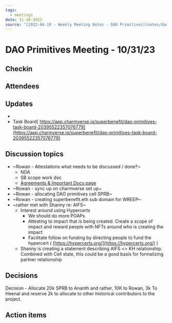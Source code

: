 ```yaml
---
tags:
  - meetings
date: 31-10-2023
source: "[2022-04-19 - Weekly Meeting Notes - DAO Primitives](notes/dao-primitives/primitives-archive/primitives-docs/2022-04-19%20-%20Weekly%20Meeting%20Notes%20-%20DAO%20Primitives.md)"
---
```


# DAO Primitives Meeting - 10/31/23

## Checkin
## Attendees
## Updates
- 
- Task Board[
https://app.charmverse.io/superbenefit/dao-primitives-task-board-20395522357076779](https://app.charmverse.io/superbenefit/dao-primitives-task-board-20395522357076779) 

## Discussion topics
- ~Rowan - Attestations what needs to be discussed / done?~
	- NDA
	- SB scope work doc
	- [Agreements & Important Docs page](https://app.charmverse.io/superbenefit/agreements-important-docs-9163279737612673)
- ~Rowan - sync up on charmverse set up~
- ~Rowan - allocating DAO primitives cell SPRB~
- ~Rowan - creating superbenefit.eth sub domain for WREEP~
- ~rather met with Shanny re: AIFS~
	- Interest around using Hypercerts
		- We should do more POAPs
		- Attesting to impact that is being created. Create a scope of impact and reward people with NFTs around who is creating the impact 
		- Facilitate follow on funding by directing people to fund the hypercert ( [https://hypercerts.org/](https://hypercerts.org/) )
	- Shanny is creating a statement describing AIFS <> KH relationship. Combined with Cell state, this could be a good basis for formalizing partner relationship 

## Decisions
Decision - Allocate 20k SPRB to Ananth and rather, 10K to Rowan, 3k To Heenal and reserve 2k to allocate to other historical contributors to the project. 
## Action items